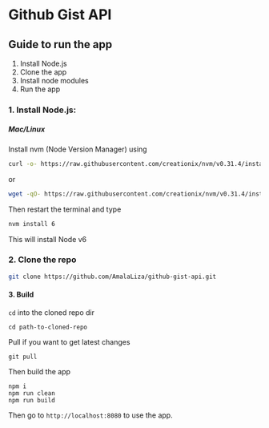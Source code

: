 # Github Gist API

## Guide to run the app

1. Install Node.js
2. Clone the app
3. Install node modules
4. Run the app

### 1. Install Node.js:

##### Mac/Linux

Install nvm (Node Version Manager) using

```sh
curl -o- https://raw.githubusercontent.com/creationix/nvm/v0.31.4/install.sh | bash
```
or <br/>
```sh
wget -qO- https://raw.githubusercontent.com/creationix/nvm/v0.31.4/install.sh | bash
```

Then restart the terminal and type
```sh
nvm install 6
```

This will install Node v6

### 2. Clone the repo 
```sh
git clone https://github.com/AmalaLiza/github-gist-api.git
```

#### 3. Build
`cd` into the cloned repo dir
```
cd path-to-cloned-repo
```
Pull if you want to get latest changes
```
git pull
```
Then build the app
```
npm i
npm run clean
npm run build
```
Then go to `http://localhost:8080` to use the app.
